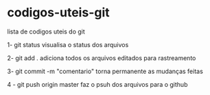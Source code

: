 # codigos-uteis-git
lista de codigos uteis do git

1- git status
  visualisa o status dos arquivos
  
2- git add .
  adiciona todos os arquivos editados para rastreamento
  
3- git commit -m "comentario"
  torna permanente as mudanças feitas
  
4 - git push origin master
  faz o psuh dos arquivos para o github 
  
